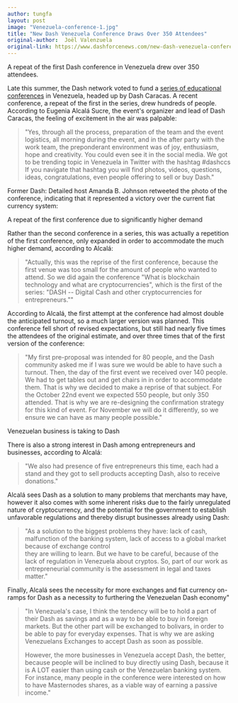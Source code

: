```yaml
---
author: tungfa
layout: post
image: "Venezuela-conference-1.jpg"
title: "New Dash Venezuela Conference Draws Over 350 Attendees"
original-author:  Joël Valenzuela
original-link: https://www.dashforcenews.com/new-dash-venezuela-conference-draws-350-attendees/
---
```



A repeat of the first Dash conference in Venezuela drew over 350 attendees.

Late this summer, the Dash network voted to fund a [series of educational conferences](https://www.dashforcenews.com/free-dash-conferences-venezuela-begin-september/) in Venezuela, headed up by Dash Caracas. A recent conference, a repeat of the first in the series, drew hundreds of people. According to Eugenia Alcalá Sucre, the event's organizer and lead of Dash Caracas, the feeling of excitement in the air was palpable:

> "Yes, through all the process, preparation of the team and the event logistics, all morning during the event, and in the after party with the work team, the preponderant environment was of joy, enthusiasm, hope and creativity. You could even see it in the social media. We got to be trending topic in Venezuela in Twitter with the hashtag #dashccs If you navigate that hashtag you will find photos, videos, questions, ideas, congratulations, even people offering to sell or buy Dash."

Former Dash: Detailed host Amanda B. Johnson retweeted the photo of the conference, indicating that it represented a victory over the current fiat currency system:

A repeat of the first conference due to significantly higher demand

Rather than the second conference in a series, this was actually a repetition of the first conference, only expanded in order to accommodate the much higher demand, according to Alcalá:

> "Actually, this was the reprise of the first conference, because the first venue was too small for the amount of people who wanted to attend. So we did again the conference "What is blockchain technology and what are cryptocurrencies", which is the first of the series: "DASH -- Digital Cash and other cryptocurrencies for entrepreneurs.""

According to Alcalá, the first attempt at the conference had almost double the anticipated turnout, so a much larger version was planned. This conference fell short of revised expectations, but still had nearly five times the attendees of the original estimate, and over three times that of the first version of the conference:

> "My first pre-proposal was intended for 80 people, and the Dash community asked me if I was sure we would be able to have such a turnout. Then, the day of the first event we received over 140 people. We had to get tables out and get chairs in in order to accommodate them. That is why we decided to make a reprise of that subject. For the October 22nd event we expected 550 people, but only 350 attended. That is why we are re-designing the confirmation strategy for this kind of event. For November we will do it differently, so we ensure we can have as many people possible."

Venezuelan business is taking to Dash

There is also a strong interest in Dash among entrepreneurs and businesses, according to Alcalá:

> "We also had presence of five entrepreneurs this time, each had a stand and they got to sell products accepting Dash, also to receive donations."

Alcalá sees Dash as a solution to many problems that merchants may have, however it also comes with some inherent risks due to the fairly unregulated nature of cryptocurrency, and the potential for the government to establish unfavorable regulations and thereby disrupt businesses already using Dash:

> "As a solution to the biggest problems they have: lack of cash, malfunction of the banking system, lack of access to a global market because of exchange control\
> they are willing to learn. But we have to be careful, because of the lack of regulation in Venezuela about cryptos. So, part of our work as entrepreneurial community is the assessment in legal and taxes matter."

Finally, Alcalá sees the necessity for more exchanges and fiat currency on-ramps for Dash as a necessity to furthering the Venezuelan Dash economy"

> "In Venezuela's case, I think the tendency will be to hold a part of their Dash as savings and as a way to be able to buy in foreign markets. But the other part will be exchanged to bolivars, in order to be able to pay for everyday expenses. That is why we are asking Venezuelans Exchanges to accept Dash as soon as possible. 
>
> However, the more businesses in Venezuela accept Dash, the better, because people will be inclined to buy directly using Dash, because it is A LOT easier than using cash or the Venezuelan banking system. For instance, many people in the conference were interested on how to have Masternodes shares, as a viable way of earning a passive income."
